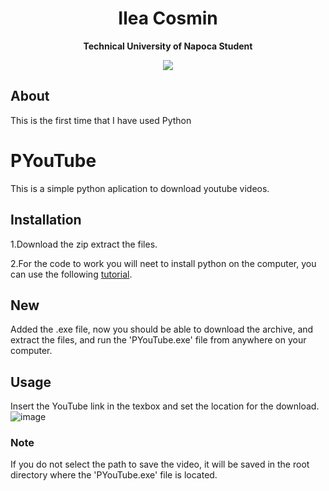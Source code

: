 <h1 align="center">Ilea Cosmin</h1>
<p align="center"><strong>Technical University of Napoca Student</strong>

<div align="center"><img src="demo.gif"></img></div>
<h2>About</h2>
This is the first time that I have used Python


# PYouTube
This is a simple python aplication to download youtube videos.

## Installation
1.Download the zip extract the files. 

2.For the code to work you will neet to install python on the computer, you can use the following [tutorial](https://www.tutorialspoint.com/how-to-install-python-in-windows).

## New
Added the .exe file, now you should be able to download the archive, and extract the files, and run the 'PYouTube.exe' file from anywhere on your computer.


## Usage
Insert the YouTube link in the texbox and set the location for the download.
![image](https://github.com/pierpatrat/PYouTube/assets/127050828/48de7652-99b9-48f2-9c09-2786c264ffb4)

### Note
If you do not select the path to save the video, it will be saved in the root directory where the 'PYouTube.exe' file is located.
